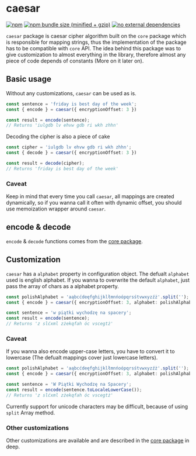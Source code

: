 # caesar

[![npm](https://img.shields.io/npm/v/@easy-cipher/caesar.svg)](https://www.npmjs.com/package/@easy-cipher/caesar)
[![npm bundle size (minified + gzip)](https://badgen.net/bundlephobia/minzip/@easy-cipher/caesar)](https://bundlephobia.com/result?p=@easy-cipher/caesar)
[![no external dependencies](https://badgen.net/bundlephobia/dependency-count/@easy-cipher/caesar)](https://bundlephobia.com/result?p=@easy-cipher/caesar)

`caesar` package is caesar cipher algorithm built on the `core` package which is responsible for mapping strings, thus the implementation of the package has to be compatible with `core` API. The idea  behind this package was to give customization to almost everything in the library, therefore almost any piece of code depends of constants (More on it later on).

## Basic usage

Without any customizations, `caesar` can be used as is.

```ts
const sentence = 'friday is best day of the week';
const { encode } = caesar({ encryptionOffset: 3 })

const result = encode(sentence);
// Returns 'iulgdb lv ehvw gdb ri wkh zhhn'
```

Decoding the cipher is also a piece of cake

```ts
const cipher = 'iulgdb lv ehvw gdb ri wkh zhhn';
const { decode } = caesar({ encryptionOffset: 3 })

const result = decode(cipher);
// Returns 'friday is best day of the week'
```

### Caveat

Keep in mind that every time you call `caesar`, all mappings are created dynamically, so if you wanna call it often with dynamic offset, you should use memoization wrapper around `caesar`.

## encode & decode

`encode` & `decode` functions comes from the [core package](https://www.npmjs.com/package/@easy-cipher/core).

## Customization

`caesar` has a `alphabet` property in configuration object. The defualt `alphabet` used is english alphabet. If you wanna to overwrite the default `alphabet`, just pass the array of chars as a alphabet property.

```ts
const polishAlphabet = 'aąbcćdeęfghijklłmnńoópqrsśtvwxyzźż'.split('');
const { encode } = caesar({ encryptionOffset: 3, alphabet: polishAlphabet });

const sentence = 'w piątki wychodzę na spacery';
const result = encode(sentence);
// Returns 'z slćxml zżekqfah óc vscegtż'
```

### Caveat

If you wanna also encode upper-case letters, you have to convert it to lowercase (The defualt mappings cover just lowercase letters).

```ts
const polishAlphabet = 'aąbcćdeęfghijklłmnńoópqrsśtvwxyzźż'.split('');
const { encode } = caesar({ encryptionOffset: 3, alphabet: polishAlphabet });

const sentence = 'W Piątki Wychodzę na Spacery';
const result = encode(sentence.toLocaleLowerCase());
// Returns 'z slćxml zżekqfah óc vscegtż'
```

Currently support for unicode characters may be difficult, because of using `split` Array method.

### Other customizations

Other customizations are available and are described in the [core package](https://www.npmjs.com/package/@easy-cipher/core) in deep.